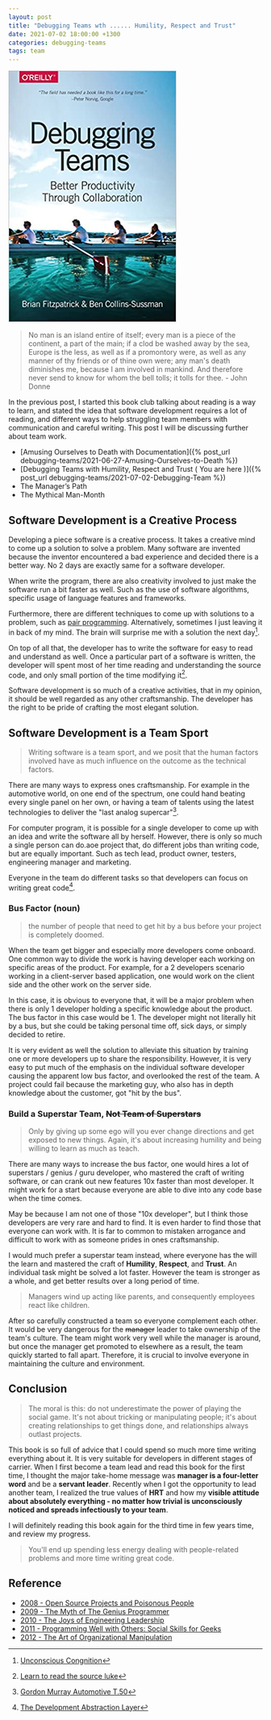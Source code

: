 ```yaml
---
layout: post
title: "Debugging Teams wth ...... Humility, Respect and Trust"
date: 2021-07-02 18:00:00 +1300
categories: debugging-teams
tags: team
---
```


![Debugging-teams](/assets/book/debugging-teams.jpg)

> No man is an island entire of itself;
> every man is a piece of the continent, a part of the main;
> if a clod be washed away by the sea, Europe is the less, as well as if a promontory were, as well as any manner of thy friends or of thine own were;
> any man's death diminishes me, because I am involved in mankind.
> And therefore never send to know for whom the bell tolls; it tolls for thee. - John Donne

In the previous post, I started this book club talking about reading is a way to learn, and stated the idea that software development requires a lot of reading, and different ways to help struggling team members with communication and careful writing. This post I will be discussing further about team work.

- [Amusing Ourselves to Death with Documentation]({% post_url debugging-teams/2021-06-27-Amusing-Ourselves-to-Death %})
- [Debugging Teams with Humility, Respect and Trust ( You are here )]({% post_url debugging-teams/2021-07-02-Debugging-Team %})
- The Manager’s Path
- The Mythical Man-Month

## Software Development is a Creative Process

Developing a piece software is a creative process. It takes a creative mind to come up a solution to solve a problem. Many software are invented because the inventor encountered a bad experience and decided there is a better way. No 2 days are exactly same for a software developer.

When write the program, there are also creativity involved to just make the software run a bit faster as well. Such as the use of software algorithms, specific usage of language features and frameworks.

Furthermore, there are different techniques to come up with solutions to a problem, such as [pair programming](https://en.wikipedia.org/wiki/Pair_programming). Alternatively, sometimes I just leaving it in back of my mind. The brain will surprise me with a solution the next day[^1].

On top of all that, the developer has to write the software for easy to read and understand as well. Once a particular part of a software is written, the developer will spent most of her time reading and understanding the source code, and only small portion of the time modifying it[^2].

Software development is so much of a creative activities, that in my opinion, it should be well regarded as any other craftsmanship. The developer has the right to be pride of crafting the most elegant solution.

## Software Development is a Team Sport

> Writing software is a team sport, and we posit that the human factors involved have as much influence on the outcome as the technical factors.

There are many ways to express ones craftsmanship. For example in the automotive world, on one end of the spectrum, one could hand beating every single panel on her own, or having a team of talents using the latest technologies to deliver the "last analog supercar"[^3].

For computer program, it is possible for a single developer to come up with an idea and write the software all by herself. However, there is only so much a single person can do.aoe project that, do different jobs than writing code, but are equally important. Such as tech lead, product owner, testers, engineering manager and marketing.

Everyone in the team do different tasks so that developers can focus on writing great code[^4].

### Bus Factor (noun)

> the number of people that need to get hit by a bus before your project is completely doomed.

When the team get bigger and especially more developers come onboard. One common way to divide the work is having developer each working on specific areas of the product. For example, for a 2 developers scenario working in a client-server based application, one would work on the client side and the other work on the server side.

In this case, it is obvious to everyone that, it will be a major problem when there is only 1 developer holding a specific knowledge about the product. The bus factor in this case would be 1. The developer might not literally hit by a bus, but she could be taking personal time off, sick days, or simply decided to retire.

It is very evident as well the solution to alleviate this situation by training one or more developers up to share the responsibility. However, it is very easy to put much of the emphasis on the individual software developer causing the apparent low bus factor, and overlooked the rest of the team. A project could fail because the marketing guy, who also has in depth knowledge about the customer, got "hit by the bus".

### Build a Superstar Team, ~~Not Team of Superstars~~

> Only by giving up some ego will you ever change directions and get exposed to new things. Again, it's about increasing humility and being willing to learn as much as teach.

There are many ways to increase the bus factor, one would hires a lot of superstars / genius / guru developer, who mastered the craft of writing software, or can crank out new features 10x faster than most developer. It might work for a start because everyone are able to dive into any code base when the time comes.

May be because I am not one of those "10x developer", but I think those developers are very rare and hard to find. It is even harder to find those that  
everyone can work with. It is far to common to mistaken arrogance and difficult to work with as someone prides in ones craftsmanship.

I would much prefer a superstar team instead, where everyone has the will the learn and mastered the craft of **Humility**, **Respect**, and **Trust**. An individual task might be solved a lot faster. However the team is stronger as a whole, and get better results over a long period of time.

> Managers wind up acting like parents, and consequently employees react like children.

After so carefully constructed a team so everyone complement each other. It would be very dangerous for the ~~manager~~ leader to take ownership of the team's culture. The team might work very well while the manager is around, but once the manager get promoted to elsewhere as a result, the team quickly started to fall apart. Therefore, it is crucial to involve everyone in maintaining the culture and environment.

## Conclusion

> The moral is this: do not underestimate the power of playing the social game. It's not about tricking or manipulating people; it's about creating relationships to get things done, and relationships always outlast projects.

This book is so full of advice that I could spend so much more time writing everything about it. It is very suitable for developers in different stages of carrier. When I first become a team lead and read this book for the first time, I thought the major take-home message was **manager is a four-letter word** and be a **servant leader**. Recently when I got the opportunity to lead another team, I realized the true values of **HRT** and how my **visible attitude about absolutely everything - no matter how trivial is unconsciously noticed and spreads infectiously to your team**.

I will definitely reading this book again for the third time in few years time, and review my progress.

> You'll end up spending less energy dealing with people-related problems and more time writing great code.

## Reference

- [2008 - Open Source Projects and Poisonous People](https://youtu.be/-F-3E8pyjFo)
- [2009 - The Myth of The Genius Programmer](https://youtu.be/0SARbwvhupQ)
- [2010 - The Joys of Engineering Leadership](https://youtu.be/skD1fjxSRog)
- [2011 - Programming Well with Others: Social Skills for Geeks](https://youtu.be/q-7l8cnpI4k)
- [2012 - The Art of Organizational Manipulation](https://youtu.be/OTCuYzAw31Y)

[^1]: [Unconscious Congnition](https://en.wikipedia.org/wiki/Unconscious_cognition)
[^2]: [Learn to read the source luke](https://blog.codinghorror.com/learn-to-read-the-source-luke/)
[^3]: [Gordon Murray Automotive T.50](https://gordonmurrayautomotive.com/cars/t50)
[^4]: [The Development Abstraction Layer](https://www.joelonsoftware.com/2006/04/11/the-development-abstraction-layer-2/)
